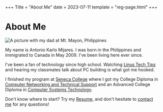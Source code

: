 +++
Title = "About Me"
date = 2023-07-11
template = "reg-page.html"
+++

# About Me

![A picture with my dad at Mt. Mayon, Philippines](/img/about-me.jpeg)

My name is Antonio Karlo Mijares. I was born in the Philippines and
immigrated to Canada in May 2009. I've been living here ever since.

I've been a fan of technology since high school.
Watching [Linus Tech Tips](https://www.youtube.com/user/LinusTechTips) and
hearing my classmates talk about PC building is what got me hooked.

I finished my program at
[Seneca College](https://www.senecacollege.ca/home.html)
where I got my College Diploma in [Computer Networking and Technical Support](https://www.senecacollege.ca/programs/unavailable/CNS/pathways.html)
and an Advanced College Diploma in [Computer Systems Technology](https://www.senecacollege.ca/programs/fulltime/CTY.html).

Don't know where to start? Try my [Resume](/resume), and don't hesitate to
[contact me](/contact) for any questions!

